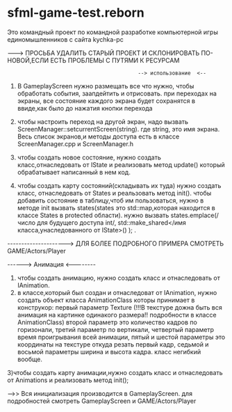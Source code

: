 # sfml-game-test.reborn
Это командный проект по командной разработке компьютерной игры единомышленников с сайта kychka-pc 

 --->   ПРОСЬБА УДАЛИТЬ СТАРЫЙ ПРОЕКТ И СКЛОНИРОВАТЬ ПО-НОВОЙ,ЕСЛИ ЕСТЬ ПРОБЛЕМЫ С ПУТЯМИ К РЕСУРСАМ
 
 
                                              --> использование  <--

1) В GameplayScreen нужно размещать все что нужно, чтобы обработать события, заапдейтить и отрисовать.
при переходах на экраны, все состояние каждого экрана будет сохранятся в ввиде,как было до нажатия кнопки перехода

2) чтобы настроить переход на другой экран, надо вызвать ScreenManager::setcurrentScreen(string). где string, это имя экрана. 
Весь список экранов,и методы доступа есть в классе ScreenManager.cpp и ScreenManager.h

3) чтобы создать новое состояние, нужно создать класс,отнаследовать от IState и реализовать метод update()
который обрабатывает написанный в нем код. 

4) чтобы создать карту состояний(складывать их туда) нужно создать класс, отнаследовать от States и реальзовать метод init().
 чтобы добавить состояние в таблицу,чтоб им пользоваться, нужно в методе init вызвать states(states это std::map,которая находится в классе States в protected области). нужно вызвать states.emplace(/число для будущего доступа int/, std::make_shared</имя класса,унаследованного от IState>() ); . 
 

 
  ---------------------> ДЛЯ БОЛЕЕ ПОДРОБНОГО ПРИМЕРА СМОТРЕТЬ GAME/Actors/Player
  
  ------> Aнимация <--------

1) чтобы создать анимацию, нужно создать класс и отнаследовать от IAnimation.
2) в классе,который был создан и отнаследоват от IAnimation, нужно  создать объект класса AnimationClass
которы принимает в конструкор: первый параметр Texture (!!!В текстуре дожна быть вся анимация на картинке одинакого размера!! подробности в классе АnimationClass) второй параметр это количество кадров по горизонали, третий параметр по вертикали, четвертый параметр время проигрывания всей анимации, пятый и шестой параметры это координаты на текстуре откуда резать первый кадр, седьмой и восьмой параметры ширина и высота кадра. класс негибкий вообще.

3)чтобы создать карту анимации,нужно создать класс и отнаследовать от Animations и реализовать метод init();

 -->> Вся инициализация производится в GameplayScreen. для подробностей смотреть GameplayScreen и GAME/Actors/Player

